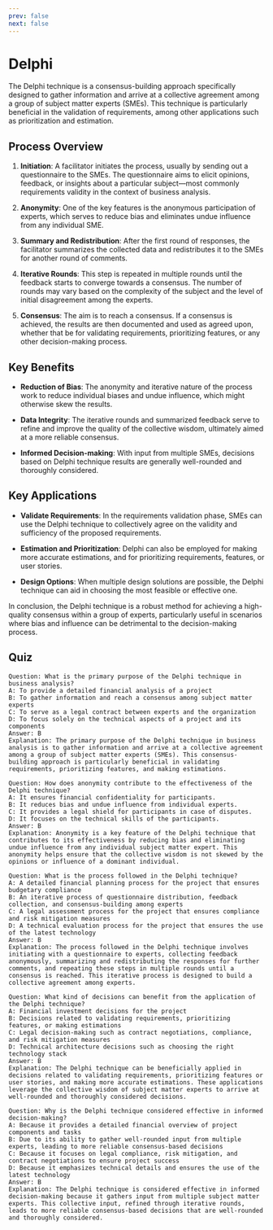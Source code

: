 ```yaml
---
prev: false
next: false
---
```


# Delphi

The Delphi technique is a consensus-building approach specifically designed to gather information and arrive at a collective agreement among a group of subject matter experts (SMEs). This technique is particularly beneficial in the validation of requirements, among other applications such as prioritization and estimation.

## Process Overview

1. **Initiation**: A facilitator initiates the process, usually by sending out a questionnaire to the SMEs. The questionnaire aims to elicit opinions, feedback, or insights about a particular subject—most commonly requirements validity in the context of business analysis.

2. **Anonymity**: One of the key features is the anonymous participation of experts, which serves to reduce bias and eliminates undue influence from any individual SME.

3. **Summary and Redistribution**: After the first round of responses, the facilitator summarizes the collected data and redistributes it to the SMEs for another round of comments.

4. **Iterative Rounds**: This step is repeated in multiple rounds until the feedback starts to converge towards a consensus. The number of rounds may vary based on the complexity of the subject and the level of initial disagreement among the experts.

5. **Consensus**: The aim is to reach a consensus. If a consensus is achieved, the results are then documented and used as agreed upon, whether that be for validating requirements, prioritizing features, or any other decision-making process.

## Key Benefits

- **Reduction of Bias**: The anonymity and iterative nature of the process work to reduce individual biases and undue influence, which might otherwise skew the results.

- **Data Integrity**: The iterative rounds and summarized feedback serve to refine and improve the quality of the collective wisdom, ultimately aimed at a more reliable consensus.

- **Informed Decision-making**: With input from multiple SMEs, decisions based on Delphi technique results are generally well-rounded and thoroughly considered.

## Key Applications

- **Validate Requirements**: In the requirements validation phase, SMEs can use the Delphi technique to collectively agree on the validity and sufficiency of the proposed requirements.

- **Estimation and Prioritization**: Delphi can also be employed for making more accurate estimations, and for prioritizing requirements, features, or user stories.

- **Design Options**: When multiple design solutions are possible, the Delphi technique can aid in choosing the most feasible or effective one.

In conclusion, the Delphi technique is a robust method for achieving a high-quality consensus within a group of experts, particularly useful in scenarios where bias and influence can be detrimental to the decision-making process.

## Quiz

```quiz
Question: What is the primary purpose of the Delphi technique in business analysis?
A: To provide a detailed financial analysis of a project
B: To gather information and reach a consensus among subject matter experts
C: To serve as a legal contract between experts and the organization
D: To focus solely on the technical aspects of a project and its components
Answer: B
Explanation: The primary purpose of the Delphi technique in business analysis is to gather information and arrive at a collective agreement among a group of subject matter experts (SMEs). This consensus-building approach is particularly beneficial in validating requirements, prioritizing features, and making estimations.

Question: How does anonymity contribute to the effectiveness of the Delphi technique?
A: It ensures financial confidentiality for participants.
B: It reduces bias and undue influence from individual experts.
C: It provides a legal shield for participants in case of disputes.
D: It focuses on the technical skills of the participants.
Answer: B
Explanation: Anonymity is a key feature of the Delphi technique that contributes to its effectiveness by reducing bias and eliminating undue influence from any individual subject matter expert. This anonymity helps ensure that the collective wisdom is not skewed by the opinions or influence of a dominant individual.

Question: What is the process followed in the Delphi technique?
A: A detailed financial planning process for the project that ensures budgetary compliance
B: An iterative process of questionnaire distribution, feedback collection, and consensus-building among experts
C: A legal assessment process for the project that ensures compliance and risk mitigation measures
D: A technical evaluation process for the project that ensures the use of the latest technology
Answer: B
Explanation: The process followed in the Delphi technique involves initiating with a questionnaire to experts, collecting feedback anonymously, summarizing and redistributing the responses for further comments, and repeating these steps in multiple rounds until a consensus is reached. This iterative process is designed to build a collective agreement among experts.

Question: What kind of decisions can benefit from the application of the Delphi technique?
A: Financial investment decisions for the project
B: Decisions related to validating requirements, prioritizing features, or making estimations
C: Legal decision-making such as contract negotiations, compliance, and risk mitigation measures
D: Technical architecture decisions such as choosing the right technology stack
Answer: B
Explanation: The Delphi technique can be beneficially applied in decisions related to validating requirements, prioritizing features or user stories, and making more accurate estimations. These applications leverage the collective wisdom of subject matter experts to arrive at well-rounded and thoroughly considered decisions.

Question: Why is the Delphi technique considered effective in informed decision-making?
A: Because it provides a detailed financial overview of project components and tasks
B: Due to its ability to gather well-rounded input from multiple experts, leading to more reliable consensus-based decisions
C: Because it focuses on legal compliance, risk mitigation, and contract negotiations to ensure project success
D: Because it emphasizes technical details and ensures the use of the latest technology
Answer: B
Explanation: The Delphi technique is considered effective in informed decision-making because it gathers input from multiple subject matter experts. This collective input, refined through iterative rounds, leads to more reliable consensus-based decisions that are well-rounded and thoroughly considered.

```
